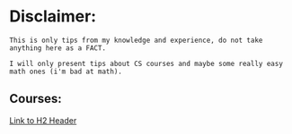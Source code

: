 # **Disclaimer**:

	This is only tips from my knowledge and experience, do not take anything here as a FACT.

	I will only present tips about CS courses and maybe some really easy math ones (i'm bad at math).

 ## **Courses**:
 [Link to H2 Header](Disclaimer)
